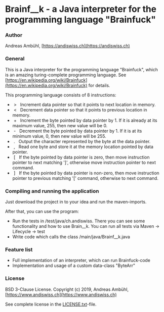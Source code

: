 # Brainf__k - a Java interpreter for the programming language "Brainfuck"

### Author
Andreas Ambühl, [https://andiswiss.ch](https://andiswiss.ch)

### General
This is a Java interpreter for the programming language "Brainfuck", which is an amazing turing-complete
programming language. See [https://en.wikipedia.org/wiki/Brainfuck](https://en.wikipedia.org/wiki/Brainfuck) for details.

This programming language consists of 8 instructions:

-  \>   Increment data pointer so that it points to next location in memory.
-  <   Decrement data pointer so that it points to previous location in memory.
-  \+   Increment the byte pointed by data pointer by 1. If it is already at its maximum value, 255, then new value will be 0.
-  \-   Decrement the byte pointed by data pointer by 1. If it is at its minimum value, 0, then new value will be 255.
-  .   Output the character represented by the byte at the data pointer.
-  ,   Read one byte and store it at the memory location pointed by data pointer.
-  \[   If the byte pointed by data pointer is zero, then move instruction pointer to next matching ']',
otherwise move instruction pointer to next command.
-  ]   If the byte pointed by data pointer is non-zero, then move instruction pointer to previous matching '[' command,
otherwise to next command.

### Compiling and running the application
Just download the project in to your idea and run the maven-imports.

After that, you can use the program:

- Run the tests in /test/java/ch.andiswiss. There you can see some functionality and how to use Brain__k.
You can run all tests via Maven -> Lifecycle -> test
- Write code which calls the class /main/java/Brainf__k.java

### Feature list
- Full implementation of an interpreter, which can run Brainfuck-code
- Implementation and usage of a custom data-class "ByteArr"

### License
BSD 3-Clause License. Copyright (c) 2019, Andreas Ambühl, [https://www.andiswiss.ch](https://www.andiswiss.ch)

See complete license in the [LICENSE.txt](LICENSE.txt)-file.
